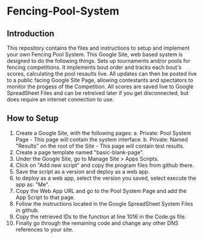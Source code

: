 # Fencing-Pool-System

Introduction
------------
This repository contains the files and instructions to setup and implement your own Fencing Pool System. This Google Site, web based system is designed to do the following things. Sets up tournaments and/or pools for fencing competitions. It implements bout order and tracks each bout's scores, calculating the pool resaults live. All updates can then be posted live to a public facing Google Site Page, allowing contestants and spectators to monitor the progess of the Competition. All scores are saved live to Google SpreadSheet Files and can be retreived later if you get disconnected, but does require an internet connection to use.


How to Setup
------------
 1.  Create a Google Site, with the following pages:
     a.  Private: Pool System Page - This page will contain the system interface. 
     b.  Private: Named "Results" on the root of the Site - This page will contain test results.
 2.  Create a page template named "basic-blank-page".
 3.  Under the Google Site, go to Manage Site > Apps Scripts.
 4.  Click on "Add new script" and copy the program files from github there.
 5.  Save the script as a version and deploy as a web app.
 6.  to deploy as a web app, select the version you saved, select execute the app as: "Me".
 7.  Copy the Web App URL and go to the Pool System Page and add the App Script to that page.
 8.  Follow the instructions located in the Google SpreadSheet System Files in github.
 9.  Copy the retrieved IDs to the function at line 1016 in the Code.gs file.
 10.  Finally go through the remaining code and change any other DNS references to your site.
